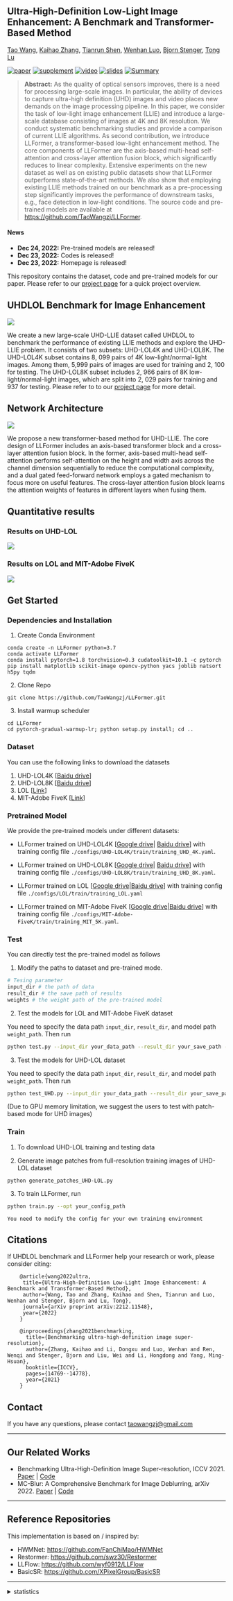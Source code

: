 
## Ultra-High-Definition Low-Light Image Enhancement: A Benchmark and Transformer-Based Method


[Tao Wang](https://scholar.google.com/citations?user=TsDufoMAAAAJ&hl=en), [Kaihao Zhang](https://scholar.google.com/citations?user=eqwDXdMAAAAJ&hl=en), [Tianrun Shen](https://scholar.google.com/citations?hl=en&user=BKCgZL4AAAAJ), [Wenhan Luo](https://scholar.google.com/citations?user=g20Q12MAAAAJ&hl=en), [Bjorn Stenger](https://scholar.google.com/citations?user=plhjgHUAAAAJ&hl=en), [Tong Lu](https://cs.nju.edu.cn/lutong/index.htm)

[![paper](https://img.shields.io/badge/arXiv-Paper-<COLOR>.svg)](https://arxiv.org/pdf/2212.11548.pdf)
[![supplement](https://img.shields.io/badge/Supplementary-Material-red)](https://arxiv.org/pdf/2212.11548.pdf)
[![video](https://img.shields.io/badge/Video-Presentation-F9D371)](https://arxiv.org/pdf/2212.11548.pdf)
[![slides](https://img.shields.io/badge/Presentation-Slides-B762C1)](https://arxiv.org/pdf/2212.11548.pdf)
[![Summary](https://img.shields.io/badge/Summary-Slide-87CEEB)](https://arxiv.org/pdf/2212.11548.pdf)

>**Abstract:** As the quality of optical sensors improves, there is a need for processing large-scale images. In particular, the ability of devices to capture ultra-high definition (UHD) images and video places new demands on the image processing pipeline. 
>In this paper, we consider the task of low-light image enhancement (LLIE) and introduce a large-scale database consisting of images at 4K and 8K resolution. We conduct systematic benchmarking studies and provide a comparison of current LLIE 
>algorithms. As second contribution, we introduce LLFormer, a transformer-based low-light enhancement method. The core components of LLFormer are the axis-based multi-head self-attention and cross-layer attention fusion block, which significantly 
>reduces to linear complexity. Extensive experiments on the new dataset as well as on existing public datasets show that LLFormer outperforms state-of-the-art methods. We also show that employing existing LLIE methods trained on our benchmark as a 
>pre-processing step significantly improves the performance of downstream tasks, e.g., face detection in low-light conditions. The source code and pre-trained models are available at https://github.com/TaoWangzj/LLFormer. 



#### News
- **Dec 24, 2022:** Pre-trained models are released!
- **Dec 23, 2022:** Codes is released!
- **Dec 23, 2022:** Homepage is released!



This repository contains the dataset, code and pre-trained models for our paper. Please refer to our [project page](https://taowangzj.github.io/projects/LLFormer/) for a quick project overview.

## UHDLOL Benchmark for Image Enhancement
![](figures/benchmark.png)

We create a new large-scale UHD-LLIE dataset called UHDLOL to benchmark the performance of existing LLIE methods and explore the UHD-LLIE problem. It consists of two subsets: UHD-LOL4K
and UHD-LOL8K. The UHD-LOL4K subset contains 8, 099 pairs of 4K low-light/normal-light images. Among them, 5,999 pairs of images are used for training and 2, 100 for testing. The UHD-LOL8K subset includes 2, 966 pairs of 8K low-light/normal-light images, which are split into 2, 029
pairs for training and 937 for testing. Please refer to to our [project page](https://taowangzj.github.io/projects/LLFormer/) for more detail. 
## Network Architecture
![](figures/LLFormer_Structure.png)

We propose a new transformer-based method for UHD-LLIE. The core design of LLFormer includes an axis-based transformer block and a cross-layer attention fusion block. In the former, axis-based multi-head self-attention performs self-attention on the height and width axis
across the channel dimension sequentially to reduce the computational complexity, and a dual gated feed-forward network employs a gated mechanism to focus more on useful features. The cross-layer attention fusion block learns the attention weights of features in different layers when fusing them.
## Quantitative results
### Results on UHD-LOL

![](figures/UHD-LOL.png)

### Results on LOL and MIT-Adobe FiveK
![](figures/LOL-5K.png)




## Get Started
### Dependencies and Installation
1. Create Conda Environment 
```
conda create -n LLFormer python=3.7
conda activate LLFormer
conda install pytorch=1.8 torchvision=0.3 cudatoolkit=10.1 -c pytorch
pip install matplotlib scikit-image opencv-python yacs joblib natsort h5py tqdm
```
2. Clone Repo
```
git clone https://github.com/TaoWangzj/LLFormer.git
```

3. Install warmup scheduler

```
cd LLFormer
cd pytorch-gradual-warmup-lr; python setup.py install; cd ..
```

### Dataset
You can use the following links to download the datasets

1. UHD-LOL4K [[Baidu drive](https://taowangzj.github.io/projects/LLFormer/)]
2. UHD-LOL8K [[Baidu drive](https://taowangzj.github.io/projects/LLFormer/)]
3. LOL [[Link](https://daooshee.github.io/BMVC2018website/)]
4. MIT-Adobe FiveK [[Link](https://github.com/FanChiMao/HWMNet/blob/main/datasets/README.md)]

### Pretrained Model
We provide the pre-trained models under different datasets:
- LLFormer trained on UHD-LOL4K [[Google drive](https://drive.google.com/drive/folders/1v2AlYhr1S6cV1vvos5k-NFFHE9MRSdxh?usp=share_link)| [Baidu drive](https://pan.baidu.com/s/1COPloGYeVFdO2Z3-y1t-Xw?pwd=hpun)] with training config file `./configs/UHD-LOL4K/train/training_UHD_4K.yaml`.

- LLFormer trained on UHD-LOL8K [[Google drive](https://drive.google.com/drive/folders/1O9MHWAo8gyxhxqTVoCmFxJXcKhWjYzeE?usp=share_link)| [Baidu drive](https://pan.baidu.com/s/1R7AbnS9wweA52RCKPWRh7w?pwd=iv81)] with training config file `./configs/UHD-LOL8K/train/training_UHD_8K.yaml`.

- LLFormer trained on LOL [[Google drive](https://drive.google.com/drive/folders/1J7NvvPsCtT0j8Rd9ombJ6sVIC6v0Xweb?usp=share_link)|[Baidu drive](https://pan.baidu.com/s/18QBMVHWGfvnlMKF-g0go9Q?pwd=41ty)] with training config file `./configs/LOL/train/training_LOL.yaml`
- LLFormer trained on MIT-Adobe FiveK [[Google drive](https://drive.google.com/drive/folders/1CmZC2drX2t3H9U4zq4DvOlsP03J7AYXy?usp=share_link)|[Baidu drive](https://pan.baidu.com/s/1GHFkOOaRLS-4fK_TiRV5Sw?pwd=wij3)] with training config file `./configs/MIT-Adobe-FiveK/train/training_MIT_5K.yaml`.


### Test
You can directly test the pre-trained model as follows

1. Modify the paths to dataset and pre-trained mode. 
```python
# Tesing parameter 
input_dir # the path of data
result_dir # the save path of results 
weights # the weight path of the pre-trained model
```

2. Test the models for LOL and MIT-Adobe FiveK dataset

You need to specify the data path ```input_dir```, ```result_dir```, and model path ```weight_path```. Then run
```bash
python test.py --input_dir your_data_path --result_dir your_save_path --weights weight_path

```

3. Test the models for UHD-LOL dataset

You need to specify the data path ```input_dir```, ```result_dir```, and model path ```weight_path```. Then run
```bash
python test_UHD.py --input_dir your_data_path --result_dir your_save_path --weights weight_path

```
(Due to GPU memory limitation, we suggest the users to test with patch-based mode for UHD images)

### Train

1. To download UHD-LOL training and testing data


2. Generate image patches from full-resolution training images of UHD-LOL dataset

```
python generate_patches_UHD-LOL.py 
```

3. To train LLFormer, run
```bash
python train.py --opt your_config_path
```
```
You need to modify the config for your own training environment
```


## Citations
If UHDLOL benchmark and LLFormer help your research or work, please consider citing:

```
    @article{wang2022ultra,
     title={Ultra-High-Definition Low-Light Image Enhancement: A Benchmark and Transformer-Based Method},
     author={Wang, Tao and Zhang, Kaihao and Shen, Tianrun and Luo, Wenhan and Stenger, Bjorn and Lu, Tong},
     journal={arXiv preprint arXiv:2212.11548},
     year={2022}
    }
    
    @inproceedings{zhang2021benchmarking,
      title={Benchmarking ultra-high-definition image super-resolution},
      author={Zhang, Kaihao and Li, Dongxu and Luo, Wenhan and Ren, Wenqi and Stenger, Bjorn and Liu, Wei and Li, Hongdong and Yang, Ming-Hsuan},
      booktitle={ICCV},
      pages={14769--14778},
      year={2021}
    }
```



## Contact

If you have any questions, please contact taowangzj@gmail.com

---


## Our Related Works
- Benchmarking Ultra-High-Definition Image Super-resolution, ICCV 2021. [Paper](https://openaccess.thecvf.com/content/ICCV2021/papers/Zhang_Benchmarking_Ultra-High-Definition_Image_Super-Resolution_ICCV_2021_paper.pdf) | [Code](https://github.com/HDCVLab/UHD4K_UHD8K)
- MC-Blur: A Comprehensive Benchmark for Image Deblurring, arXiv 2022. [Paper](https://arxiv.org/pdf/2112.00234.pdf) | [Code](https://github.com/HDCVLab/MC-Blur-Dataset)

---

## Reference Repositories
This implementation is based on / inspired by:
- HWMNet: https://github.com/FanChiMao/HWMNet
- Restormer: https://github.com/swz30/Restormer
- LLFlow: https://github.com/wyf0912/LLFlow
- BasicSR: https://github.com/XPixelGroup/BasicSR

---

<details>
<summary>statistics</summary>

![visitors](https://visitor-badge.glitch.me/badge?page_id=TaoWangzj/LLFormer)

</details>


